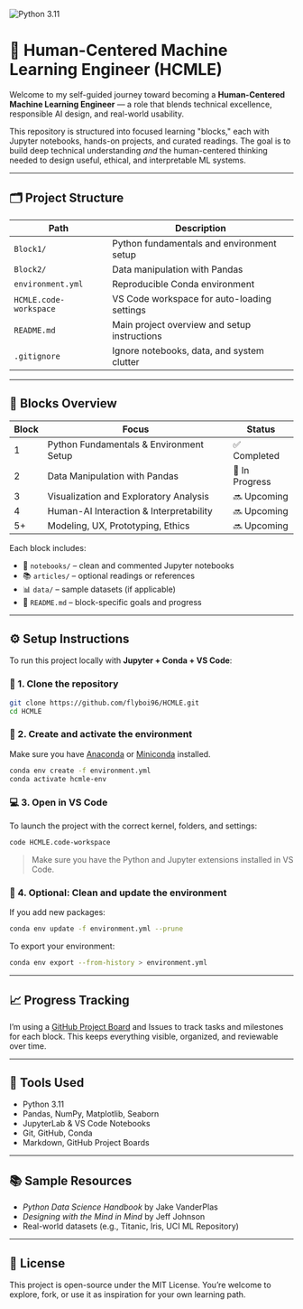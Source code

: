 ![Python 3.11](https://img.shields.io/badge/python-3.11-blue)

# 🧠 Human-Centered Machine Learning Engineer (HCMLE)

Welcome to my self-guided journey toward becoming a **Human-Centered Machine Learning Engineer** — a role that blends technical excellence, responsible AI design, and real-world usability.

This repository is structured into focused learning "blocks," each with Jupyter notebooks, hands-on projects, and curated readings. The goal is to build deep technical understanding *and* the human-centered thinking needed to design useful, ethical, and interpretable ML systems.

---

## 🗂️ Project Structure

| Path                      | Description                                      |
|---------------------------|--------------------------------------------------|
| `Block1/`                | Python fundamentals and environment setup        |
| `Block2/`                | Data manipulation with Pandas                    |
| `environment.yml`        | Reproducible Conda environment                   |
| `HCMLE.code-workspace`   | VS Code workspace for auto-loading settings      |
| `README.md`              | Main project overview and setup instructions     |
| `.gitignore`             | Ignore notebooks, data, and system clutter       |

---

## 🧠 Blocks Overview

| Block | Focus                                      | Status        |
|-------|--------------------------------------------|---------------|
| 1     | Python Fundamentals & Environment Setup     | ✅ Completed   |
| 2     | Data Manipulation with Pandas               | 🚧 In Progress |
| 3     | Visualization and Exploratory Analysis      | 🔜 Upcoming    |
| 4     | Human-AI Interaction & Interpretability     | 🔜 Upcoming    |
| 5+    | Modeling, UX, Prototyping, Ethics           | 🔜 Upcoming    |

Each block includes:
- 📓 `notebooks/` – clean and commented Jupyter notebooks  
- 📚 `articles/` – optional readings or references  
- 📊 `data/` – sample datasets (if applicable)  
- 📝 `README.md` – block-specific goals and progress  

---

## ⚙️ Setup Instructions

To run this project locally with **Jupyter + Conda + VS Code**:

### 🔧 1. Clone the repository

```bash
git clone https://github.com/flyboi96/HCMLE.git
cd HCMLE
```

### 🧪 2. Create and activate the environment

Make sure you have [Anaconda](https://www.anaconda.com/) or [Miniconda](https://docs.conda.io/en/latest/miniconda.html) installed.

```bash
conda env create -f environment.yml
conda activate hcmle-env
```

### 💻 3. Open in VS Code

To launch the project with the correct kernel, folders, and settings:

```bash
code HCMLE.code-workspace
```

> Make sure you have the Python and Jupyter extensions installed in VS Code.

### 🧹 4. Optional: Clean and update the environment

If you add new packages:

```bash
conda env update -f environment.yml --prune
```

To export your environment:

```bash
conda env export --from-history > environment.yml
```

---

## 📈 Progress Tracking

I’m using a [GitHub Project Board](https://github.com/flyboi96/HCMLE/projects) and Issues to track tasks and milestones for each block. This keeps everything visible, organized, and reviewable over time.

---

## 🧰 Tools Used

- Python 3.11
- Pandas, NumPy, Matplotlib, Seaborn
- JupyterLab & VS Code Notebooks
- Git, GitHub, Conda
- Markdown, GitHub Project Boards

---

## 📚 Sample Resources

- *Python Data Science Handbook* by Jake VanderPlas  
- *Designing with the Mind in Mind* by Jeff Johnson  
- Real-world datasets (e.g., Titanic, Iris, UCI ML Repository)

---

## 📝 License

This project is open-source under the MIT License. You’re welcome to explore, fork, or use it as inspiration for your own learning path.
